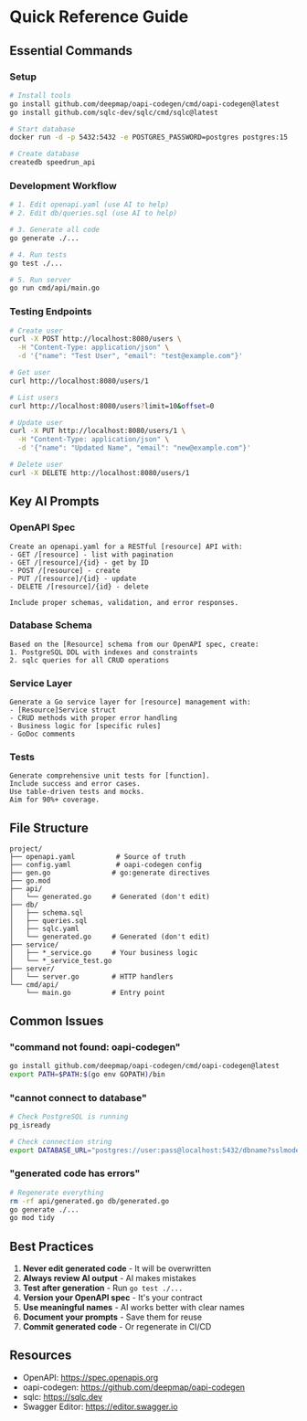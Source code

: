# Quick Reference Guide

## Essential Commands

### Setup
```bash
# Install tools
go install github.com/deepmap/oapi-codegen/cmd/oapi-codegen@latest
go install github.com/sqlc-dev/sqlc/cmd/sqlc@latest

# Start database
docker run -d -p 5432:5432 -e POSTGRES_PASSWORD=postgres postgres:15

# Create database
createdb speedrun_api
```

### Development Workflow
```bash
# 1. Edit openapi.yaml (use AI to help)
# 2. Edit db/queries.sql (use AI to help)

# 3. Generate all code
go generate ./...

# 4. Run tests
go test ./...

# 5. Run server
go run cmd/api/main.go
```

### Testing Endpoints
```bash
# Create user
curl -X POST http://localhost:8080/users \
  -H "Content-Type: application/json" \
  -d '{"name": "Test User", "email": "test@example.com"}'

# Get user
curl http://localhost:8080/users/1

# List users
curl http://localhost:8080/users?limit=10&offset=0

# Update user
curl -X PUT http://localhost:8080/users/1 \
  -H "Content-Type: application/json" \
  -d '{"name": "Updated Name", "email": "new@example.com"}'

# Delete user
curl -X DELETE http://localhost:8080/users/1
```

## Key AI Prompts

### OpenAPI Spec
```
Create an openapi.yaml for a RESTful [resource] API with:
- GET /[resource] - list with pagination
- GET /[resource]/{id} - get by ID
- POST /[resource] - create
- PUT /[resource]/{id} - update
- DELETE /[resource]/{id} - delete

Include proper schemas, validation, and error responses.
```

### Database Schema
```
Based on the [Resource] schema from our OpenAPI spec, create:
1. PostgreSQL DDL with indexes and constraints
2. sqlc queries for all CRUD operations
```

### Service Layer
```
Generate a Go service layer for [resource] management with:
- [Resource]Service struct
- CRUD methods with proper error handling
- Business logic for [specific rules]
- GoDoc comments
```

### Tests
```
Generate comprehensive unit tests for [function].
Include success and error cases.
Use table-driven tests and mocks.
Aim for 90%+ coverage.
```

## File Structure

```
project/
├── openapi.yaml          # Source of truth
├── config.yaml           # oapi-codegen config
├── gen.go               # go:generate directives
├── go.mod
├── api/
│   └── generated.go     # Generated (don't edit)
├── db/
│   ├── schema.sql
│   ├── queries.sql
│   ├── sqlc.yaml
│   └── generated.go     # Generated (don't edit)
├── service/
│   ├── *_service.go     # Your business logic
│   └── *_service_test.go
├── server/
│   └── server.go        # HTTP handlers
└── cmd/api/
    └── main.go          # Entry point
```

## Common Issues

### "command not found: oapi-codegen"
```bash
go install github.com/deepmap/oapi-codegen/cmd/oapi-codegen@latest
export PATH=$PATH:$(go env GOPATH)/bin
```

### "cannot connect to database"
```bash
# Check PostgreSQL is running
pg_isready

# Check connection string
export DATABASE_URL="postgres://user:pass@localhost:5432/dbname?sslmode=disable"
```

### "generated code has errors"
```bash
# Regenerate everything
rm -rf api/generated.go db/generated.go
go generate ./...
go mod tidy
```

## Best Practices

1. **Never edit generated code** - It will be overwritten
2. **Always review AI output** - AI makes mistakes
3. **Test after generation** - Run `go test ./...`
4. **Version your OpenAPI spec** - It's your contract
5. **Use meaningful names** - AI works better with clear names
6. **Document your prompts** - Save them for reuse
7. **Commit generated code** - Or regenerate in CI/CD

## Resources

- OpenAPI: https://spec.openapis.org
- oapi-codegen: https://github.com/deepmap/oapi-codegen
- sqlc: https://sqlc.dev
- Swagger Editor: https://editor.swagger.io
